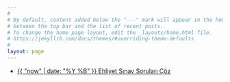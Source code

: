 ```yaml
---
#
# By default, content added below the "---" mark will appear in the home page
# between the top bar and the list of recent posts.
# To change the home page layout, edit the _layouts/home.html file.
# https://jekyllrb.com/docs/themes/#overriding-theme-defaults
#
layout: page
---
```

-  [{{ "now" | date: "%Y %B" }} Ehliyet Sınav Soruları Çöz](https://forms.gle/V7VTqNYJG4UVSaT36 "Ehliyet Sınav Soruları Çöz")


